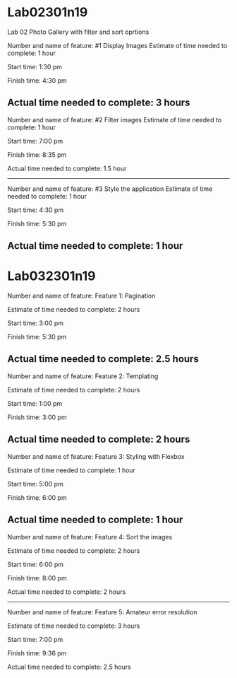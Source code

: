 # Lab02301n19
Lab 02 Photo Gallery with filter and sort oprtions

Number and name of feature: #1 Display Images
Estimate of time needed to complete: 1 hour

Start time: 1:30 pm

Finish time: 4:30 pm

Actual time needed to complete: 3 hours
--------------------------------------------

Number and name of feature: #2 Filter images
Estimate of time needed to complete: 1 hour

Start time: 7:00 pm

Finish time: 8:35 pm

Actual time needed to complete: 1.5 hour

--------------------------------------------

Number and name of feature: #3 Style the application
Estimate of time needed to complete: 1 hour

Start time: 4:30 pm

Finish time: 5:30 pm

Actual time needed to complete: 1 hour
--------------------------------------------

# Lab032301n19

Number and name of feature: Feature 1: Pagination

Estimate of time needed to complete: 2 hours

Start time: 3:00 pm

Finish time: 5:30 pm

Actual time needed to complete: 2.5 hours
--------------------------------------------

Number and name of feature: Feature 2: Templating

Estimate of time needed to complete: 2 hours

Start time: 1:00 pm

Finish time: 3:00 pm

Actual time needed to complete: 2 hours
--------------------------------------------

Number and name of feature: Feature 3: Styling with Flexbox

Estimate of time needed to complete: 1 hour

Start time: 5:00 pm

Finish time: 6:00 pm

Actual time needed to complete: 1 hour
--------------------------------------------


Number and name of feature: Feature 4: Sort the images

Estimate of time needed to complete: 2 hours

Start time: 6:00 pm

Finish time: 8:00 pm

Actual time needed to complete: 2 hours

--------------------------------------------

Number and name of feature: Feature 5: Amateur error resolution

Estimate of time needed to complete: 3 hours

Start time: 7:00 pm

Finish time: 9:36 pm

Actual time needed to complete: 2.5 hours